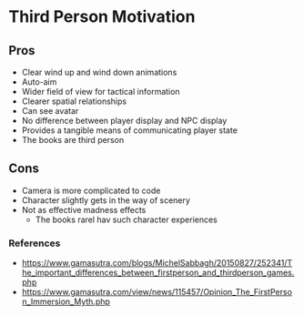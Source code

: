 # Third Person Motivation

## Pros

* Clear wind up and wind down animations
* Auto-aim
* Wider field of view for tactical information
* Clearer spatial relationships
* Can see avatar
* No difference between player display and NPC display
* Provides a tangible means of communicating player state
* The books are third person

## Cons

* Camera is more complicated to code
* Character slightly gets in the way of scenery
* Not as effective madness effects
  * The books rarel hav such character experiences

### References

* https://www.gamasutra.com/blogs/MichelSabbagh/20150827/252341/The_important_differences_between_firstperson_and_thirdperson_games.php
* https://www.gamasutra.com/view/news/115457/Opinion_The_FirstPerson_Immersion_Myth.php